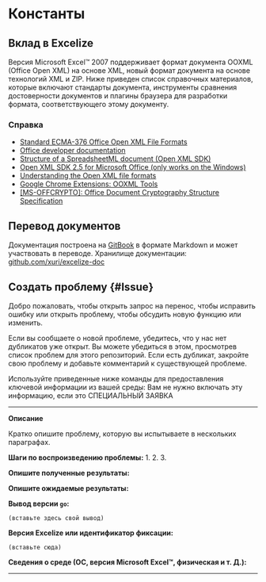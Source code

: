 # Константы

## Вклад в Excelize

Версия Microsoft Excel&trade; 2007 поддерживает формат документа OOXML (Office Open XML) на основе XML, новый формат документа на основе технологий XML и ZIP. Ниже приведен список справочных материалов, которые включают стандарты документа, инструменты сравнения достоверности документов и плагины браузера для разработки формата, соответствующего этому документу.

### Справка

* [Standard ECMA-376 Office Open XML File Formats](https://www.ecma-international.org/publications-and-standards/standards/ecma-376/)
* [Office developer documentation](https://developer.microsoft.com/en-us/office/docs)
* [Structure of a SpreadsheetML document (Open XML SDK)](https://docs.microsoft.com/en-us/office/open-xml/structure-of-a-spreadsheetml-document)
* [Open XML SDK 2.5 for Microsoft Office (only works on the Windows)](https://github.com/OfficeDev/Open-XML-SDK/releases/tag/v2.5)
* [Understanding the Open XML file formats](https://docs.microsoft.com/en-us/office/open-xml/understanding-the-open-xml-file-formats)
* [Google Chrome Extensions: OOXML Tools](https://chrome.google.com/webstore/detail/ooxml-tools/bjmmjfdegplhkefakjkccocjanekbapn)
* [[MS-OFFCRYPTO]: Office Document Cryptography Structure Specification](https://docs.microsoft.com/en-us/openspecs/office_file_formats/ms-offcrypto/3c34d72a-1a61-4b52-a893-196f9157f083)

## Перевод документов

Документация построена на [GitBook](https://github.com/GitbookIO/gitbook) в формате Markdown и может участвовать в переводе. Хранилище документации: [github.com/xuri/excelize-doc](https://github.com/xuri/excelize-doc)

## Создать проблему {#Issue}

Добро пожаловать, чтобы открыть запрос на перенос, чтобы исправить ошибку или открыть проблему, чтобы обсудить новую функцию или изменить.

Если вы сообщаете о новой проблеме, убедитесь, что у нас нет дубликатов
уже открыт. Вы можете убедиться в этом, просмотрев список проблем для этого
репозиторий. Если есть дубликат, закройте свою проблему и добавьте комментарий
к существующей проблеме.

Используйте приведенные ниже команды для предоставления ключевой информации из вашей среды:
Вам не нужно включать эту информацию, если это СПЕЦИАЛЬНЫЙ ЗАЯВКА

---

**Описание**

Кратко опишите проблему, которую вы испытываете в нескольких параграфах.

**Шаги по воспроизведению проблемы:**
1.
2.
3.

**Опишите полученные результаты:**

**Опишите ожидаемые результаты:**

**Вывод версии `go`:**

```text
(вставьте здесь свой вывод)
```

**Версия Excelize или идентификатор фиксации:**

```text
(вставьте сюда)
```

**Сведения о среде (ОС, версия Microsoft Excel&trade;, физическая и т. Д.):**

---
